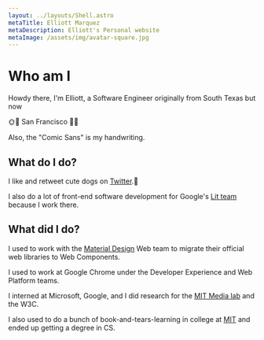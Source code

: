 ```yaml
---
layout: ../layouts/Shell.astro
metaTitle: Elliott Marquez
metaDescription: Elliott's Personal website
metaImage: /assets/img/avatar-square.jpg
---
```


# Who am I

Howdy there, I'm Elliott, a Software Engineer
originally from South Texas but now

🌞🌉 San Francisco 🌉🌞

Also, the "Comic Sans" is my handwriting.

## What do I do?
I like and retweet cute dogs on
[Twitter](https://twitter.com/techytacos).🐶

I also do a lot of front-end software development for Google's
[Lit team](https://lit.dev) because I work there.

## What did I do?

I used to work with the [Material Design](https://material.io) Web team to migrate their official web libraries to Web Components.

I used to work at Google Chrome under the Developer Experience and Web
Platform teams.

I interned at Microsoft, Google, and I did research for the
[MIT Media lab](https://www.media.mit.edu) and the W3C.

I also used to do a bunch of book-and-tears-learning in college at
[MIT](https://web.mit.edu) and ended up getting a degree in CS.
